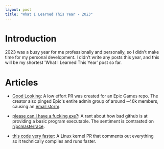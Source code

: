 ```yaml
---
layout: post
title: "What I Learned This Year - 2023"
---
```


# Introduction

2023 was a busy year for me professionally and personally, so I didn't make time for my personal development. I didn't write any posts this year, and this will be my shortest 'What I Learned This Year' post so far.

# Articles

* [Good Looking](https://github.com/EpicGames/Signup/pull/24): A low effort PR was created for an Epic Games repo. The creator also pinged Epic's entire admin group of around ~40k members, causing an [email storm](https://www.reddit.com/r/webdev/comments/v54yla/did_github_epic_games_just_send_62_million_spam/).

* [please can I have a fucking exe?](https://www.reddit.com/r/github/comments/11zihd4/please_can_i_have_a_fucking_exe/?sort=confidence): A rant about how bad github is at providing a basic program executable. The sentiment is contrasted on [r/pcmasterrace](https://www.reddit.com/r/pcmasterrace/comments/1ax1dn7/lost_treasure/).

* [this code very faster](https://github.com/torvalds/linux/pull/447): A Linux kernel PR that comments out everything so it technically compiles and runs faster.
